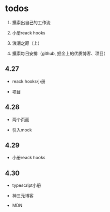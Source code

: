# todos

1. 摸索出自己的工作流

2. 小册reack hooks

3. 浪潮之巅（上）

4. 摸索每日安排（github, 掘金上的优质博客、项目）

## 4.27

- reack hooks小册

- 项目

## 4.28

- 两个页面

- 引入mock

## 4.29

- 小册reack hooks

## 4.30

- typescript小册

- 神三元博客

- MDN